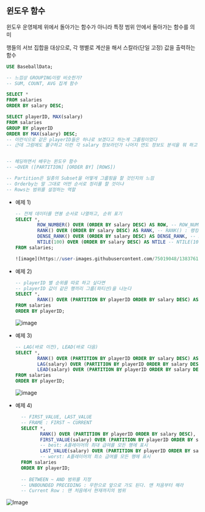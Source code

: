## 윈도우 함수

윈도우 운영체제 위에서 돌아가는 함수가 아니라 특정 범위 안에서 돌아가는 함수를 의미

행들의 서브 집합을 대상으로, 각 행별로 계산을 해서 스칼라(단일 고정) 값을 출력하는 함수

```sql
USE BaseballData;

-- 느낌상 GROUPING이랑 비슷한가?
-- SUM, COUNT, AVG 집계 함수

SELECT *
FROM salaries
ORDER BY salary DESC;

SELECT playerID, MAX(salary)
FROM salaries
GROUP BY playerID 
ORDER BY MAX(salary) DESC;
-- 이런식으로 같은 playerID들은 하나로 보겠다고 하는게 그룹핑이었다
-- 근데 그럼에도 불구하고 이런 각 salary 정보라던가 나머지 연도 정보도 분석을 뭐 하고 싶은 경우가 생길수도 있는데 그럴 때 사용할 수 있는게 원도우 함수이다.


-- 헤딩하면서 배우는 윈도우 함수
-- ~OVER ([PARTITION] [ORDER BY] [ROWS])

-- Partition은 일종의 Subset을 어떻게 그룹핑을 할 것인지의 느낌
-- Orderby는 말 그대로 어떤 순서로 정리를 할 것이냐
-- Rows는 범위를 설정하는 역할
```

- 예제 1)
    
    ```sql
    -- 전체 데이터를 연봉 순서로 나열하고, 순위 표기
    SELECT *,
    		ROW_NUMBER() OVER (ORDER BY salary DESC) AS ROW, -- ROW_NUMBER() : 순번(중복 불가)
    		RANK() OVER (ORDER BY salary DESC) AS RANK, -- RANK() : 랭킹, 순위(중복 허용, 틈새 발생)
    		DENSE_RANK() OVER (ORDER BY salary DESC) AS DENSE_RANK, -- DENSE_RANK() : 랭킹, 순위(중복 허용, 틈새 없음)
    		NTILE(100) OVER (ORDER BY salary DESC) AS NTILE -- NTILE(100) : 상위 몇 %, 전체 행을 100개의 그룹(tiles)으로 나눠서, 각 행이 속한 백분위 그룹 번호(1~100)를 부여합니다.
    FROM salaries; 
    
    ![image](https://user-images.githubusercontent.com/75019048/138376185-d2eb2280-3d53-4b62-9196-917435f49c6a.png)
    
- 예제 2)
    
    ```sql
    -- playerID 별 순위를 따로 하고 싶다면
    -- playerID 값이 같은 행끼리 그룹(파티션)을 나눈다
    SELECT *,
    		RANK() OVER (PARTITION BY playerID ORDER BY salary DESC) AS RANK
    FROM salaries
    ORDER BY playerID;
    ```
    
    ![image](https://user-images.githubusercontent.com/75019048/138376222-4044fbaa-0b23-494c-8eef-1c1a44ea9cc3.png)
    

- 예제 3)
    
    ```sql
    -- LAG(바로 이전), LEAD(바로 다음)
    SELECT *,
    		RANK() OVER (PARTITION BY playerID ORDER BY salary DESC) AS RANK,
    		LAG(salary) OVER (PARTITION BY playerID ORDER BY salary DESC) AS prevSalary, -- 바로 이전 연봉을 보여주세요
    		LEAD(salary) OVER (PARTITION BY playerID ORDER BY salary DESC) AS nextSalary -- 바로 이후 연봉을 보여주세요
    FROM salaries
    ORDER BY playerID;
    ```
    
    ![image](https://user-images.githubusercontent.com/75019048/138376234-4dd6c021-aa56-43e8-b971-f288b9f0130d.png)

- 예제 4)
   ```sql
     -- FIRST_VALUE, LAST_VALUE
     -- FRAME : FIRST ~ CURRENT
     SELECT *,
     		RANK() OVER (PARTITION BY playerID ORDER BY salary DESC), -- 파티션 내에서 급여 순으로 순위를 매긴다.
     		FIRST_VALUE(salary) OVER (PARTITION BY playerID ORDER BY salary DESC ROWS BETWEEN UNBOUNDED PRECEDING AND CURRENT ROW) AS best, -- 처음부터 나까지
    		-- best: A플레이어의 최대 급여를 모든 행에 표시
     		LAST_VALUE(salary) OVER (PARTITION BY playerID ORDER BY salary DESC ROWS BETWEEN CURRENT ROW  AND UNBOUNDED FOLLOWING) AS worst -- 나부터 마지막까지
    		-- worst: A플레이어의 최소 급여를 모든 행에 표시
     FROM salaries
     ORDER BY playerID;
     
     -- BETWEEN ~ AND 범위를 지정
     -- UNBOUNDED PRECEDING : 무한으로 앞으로 가도 된다. 맨 처음부터 해라
     -- Current Row : 맨 처음에서 현재까지의 범위
   ```
![Image](https://github.com/user-attachments/assets/60a07f04-eeac-45b5-a356-fd9da887b5b4)